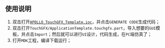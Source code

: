 ## 使用说明
1. 双击打开[`APOLLO_TouchGFX_Template.ioc`](./APOLLO_TouchGFX_Template.ioc)，并点击`GENERATE CODE`生成代码；
2. 双击打开`TouchGFX/ApplicationTemplate.touchgfx.part`，导入想要的`GUI`模板，并点击`Import`；然后就可以进行`UI`设计，代码生成，在`PC`端仿真了；
3. 打开`MDK`工程，编译下载运行；